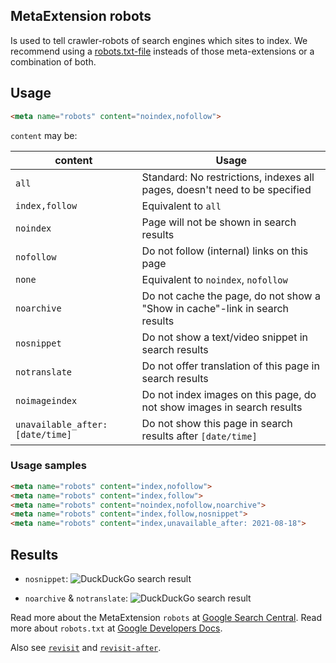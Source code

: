 ## MetaExtension robots

Is used to tell crawler-robots of search engines which sites to index.
We recommend using a [robots.txt-file](https://developers.google.com/search/docs/advanced/robots/intro) insteads of those meta-extensions or a combination of both. 

## Usage

````html
<meta name="robots" content="noindex,nofollow">
````

`content` may be:

| content                          | Usage                                                                       |
|----------------------------------|-----------------------------------------------------------------------------|
| `all`                            | Standard: No restrictions, indexes all pages, doesn't need to be specified  |
| `index,follow`                   | Equivalent to `all`                                                         |
| `noindex`                        | Page will not be shown in search results                                    |
| `nofollow`                       | Do not follow (internal) links on this page                                 |
| `none`                           | Equivalent to `noindex`, `nofollow`                                         |
| `noarchive`                      | Do not cache the page, do not show a "Show in cache"-link in search results |
| `nosnippet`                      | Do not show a text/video snippet in search results                          |
| `notranslate`                    | Do not offer translation of this page in search results                     |
| `noimageindex`                   | Do not index images on this page, do not show images in search results      |
| `unavailable_after: [date/time]` | Do not show this page in search results after `[date/time]`                 |


### Usage samples

````html
<meta name="robots" content="index,nofollow">
<meta name="robots" content="index,follow">
<meta name="robots" content="noindex,nofollow,noarchive">
<meta name="robots" content="index,follow,nosnippet">
<meta name="robots" content="index,unavailable_after: 2021-08-18">
````

## Results
* `nosnippet`:
	![DuckDuckGo search result](/img/nosnippet.svg)

* `noarchive` & `notranslate`:
	![DuckDuckGo search result](/img/noarchive.svg)

Read more about the MetaExtension `robots` at [Google Search Central](https://developers.google.com/search/docs/advanced/robots/robots_meta_tag#directives).
Read more about `robots.txt` at [Google Developers Docs](https://developers.google.com/search/docs/advanced/robots/intro).

Also see [`revisit`](revisit) and [`revisit-after`](revisit-after).
